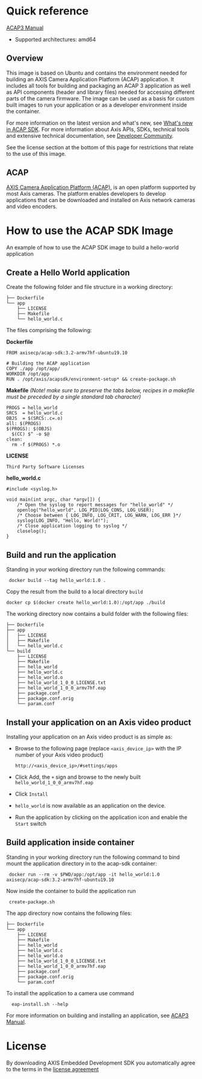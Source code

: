 # Quick reference
[ACAP3 Manual](https://www.axis.com/products/online-manual/s00004)

- Supported architectures: amd64


## Overview
This image is based on Ubuntu and contains the environment needed for building an AXIS Camera Application Platform (ACAP) application.
It includes all tools for building and packaging an ACAP 3 application as well as API components (header and library files) needed for accessing different parts of the camera firmware. The image can be used as a basis for custom built images to run your application or as a developer environment inside the container.

For more information on the latest version and what's new, see [What's new in ACAP SDK](https://www.axis.com/products/online-manual/s00004#t10160830). For more information about Axis ́APIs, SDKs, technical tools and extensive technical documentation, see [Developer Community](https://www.axis.com/developer-community/acap).

See the license section at the bottom of this page for restrictions that relate to the use of this image.


## ACAP
[AXIS Camera Application Platform (ACAP)](https://www.axis.com/sv-se/products/analytics/acap), is an open platform supported by most Axis cameras. The platform enables developers to develop applications that can be downloaded and installed on Axis network cameras and video encoders.


# How to use the ACAP SDK Image
An example of how to use the ACAP SDK image to build a hello-world application


## Create a Hello World application
Create the following folder and file structure in a working directory:

    ├── Dockerfile
    └── app
        ├── LICENSE
        ├── Makefile
        └── hello_world.c


The files comprising the following:

__Dockerfile__

    FROM axisecp/acap-sdk:3.2-armv7hf-ubuntu19.10

    # Building the ACAP application
    COPY ./app /opt/app/
    WORKDIR /opt/app
    RUN . /opt/axis/acapsdk/environment-setup* && create-package.sh

__Makefile__ _(Note! make sure to preserve the tabs below, recipes in a makefile must be preceded by a single standard tab character)_

    PROGS = hello_world
    SRCS  = hello_world.c
    OBJS  = $(SRCS:.c=.o)
    all: $(PROGS)
    $(PROGS): $(OBJS)
      $(CC) $^ -o $@
    clean:
      rm -f $(PROGS) *.o

__LICENSE__

    Third Party Software Licenses


__hello_world.c__

    #include <syslog.h>

    void main(int argc, char *argv[]) {
        /* Open the syslog to report messages for "hello_world" */
        openlog("hello_world", LOG_PID|LOG_CONS, LOG_USER);
        /* Choose between { LOG_INFO, LOG_CRIT, LOG_WARN, LOG_ERR }*/
        syslog(LOG_INFO, "Hello, World!");
        /* Close application logging to syslog */
        closelog();
    }


## Build and run the application

Standing in your working directory run the following commands:

     docker build --tag hello_world:1.0 .

Copy the result from the build to a local directory `build`

    docker cp $(docker create hello_world:1.0):/opt/app ./build

The working directory now contains a build folder with the following files:

    ├── Dockerfile
    ├── app
    │   ├── LICENSE
    │   ├── Makefile
    │   └── hello_world.c
    └── build
        ├── LICENSE
        ├── Makefile
        ├── hello_world
        ├── hello_world.c
        ├── hello_world.o
        ├── hello_world_1_0_0_LICENSE.txt
        ├── hello_world_1_0_0_armv7hf.eap
        ├── package.conf
        ├── package.conf.orig
        └── param.conf


## Install your application on an Axis video product

Installing your application on an Axis video product is as simple as:

- Browse to the following page (replace `<axis_device_ip>` with the IP number of your Axis video product)

    `http://<axis_device_ip>/#settings/apps`

- Click Add, the `+` sign and browse to the newly built `hello_world_1_0_0_armv7hf.eap`

- Click `Install`

- `hello_world` is now available as an application on the device.

- Run the application by clicking on the application icon and enable the `Start` switch


## Build application inside container

Standing in your working directory run the following command to bind mount the application directory in to the acap-sdk container:

     docker run --rm -v $PWD/app:/opt/app -it hello_world:1.0 axisecp/acap-sdk:3.2-armv7hf-ubuntu19.10

Now inside the container to build the application run

     create-package.sh

The app directory now contains the following files:

    ├── Dockerfile
    └── app
        ├── LICENSE
        ├── Makefile
        ├── hello_world
        ├── hello_world.c
        ├── hello_world.o
        ├── hello_world_1_0_0_LICENSE.txt
        ├── hello_world_1_0_0_armv7hf.eap
        ├── package.conf
        ├── package.conf.orig
        └── param.conf

To install the application to a camera use command

      eap-install.sh --help

For more information on building and installing an application, see [ACAP3 Manual](https://www.axis.com/products/online-manual/s00004#t10152940).


# License

By downloading AXIS Embedded Development SDK you automatically agree to the terms in the [license agreement](https://www.axis.com/techsup/developer_doc/EULA/LICENSE.pdf)

